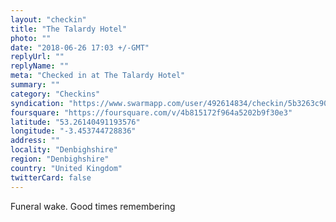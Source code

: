 ```yaml
---
layout: "checkin"
title: "The Talardy Hotel"
photo: ""
date: "2018-06-26 17:03 +/-GMT"
replyUrl: ""
replyName: ""
meta: "Checked in at The Talardy Hotel"
summary: ""
category: "Checkins"
syndication: "https://www.swarmapp.com/user/492614834/checkin/5b3263c9066332001c86c2e6"
foursquare: "https://foursquare.com/v/4b815172f964a5202b9f30e3"
latitude: "53.26140491193576"
longitude: "-3.453744728836"
address: ""
locality: "Denbighshire"
region: "Denbighshire"
country: "United Kingdom"
twitterCard: false
---
```

Funeral wake. Good times remembering
